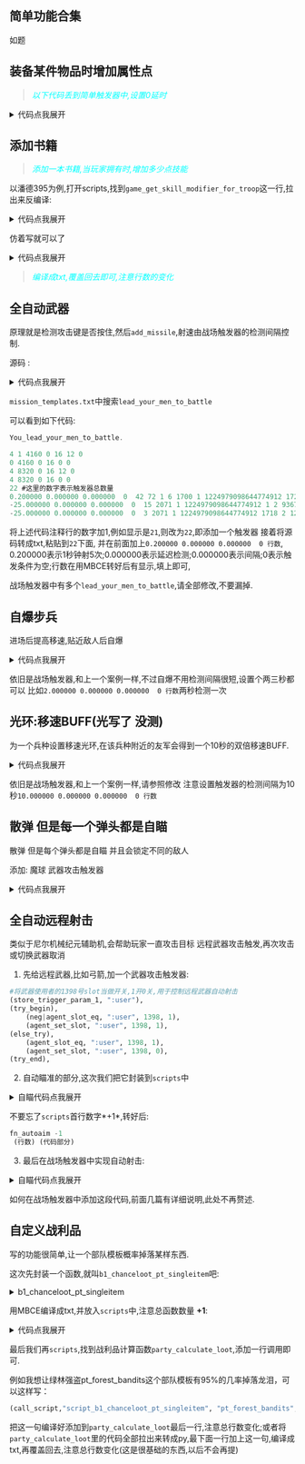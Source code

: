## 简单功能合集

如题

## 装备某件物品时增加属性点

><i style="color:aqua;">以下代码丢到简单触发器中,设置0延时</i>

<details> <summary>代码点我展开</summary>

```python
#配置部分(必填)
(assign,":max",63) #声明属性的上限
(assign,":which_arm","itm_godz_zlzt_low") #哪件装备
(assign,":which_attribute",ca_agility) #增加哪个属性 ca_agility是敏捷
(assign,":buff",70) #增加多少点
(assign,":which_slot_to_show_equipped", 2024),#用trp的2024号slot表示是否装备该物品 1是 0否
(assign,":which_slot_to_store_value_of_real_buff", 2025),#用trp的2025号slot存储实际获得的属性加成
#主体
(troop_get_slot, ":equipped", "trp_player", ":which_slot_to_show_equipped"), 
(try_begin),
    (neg|eq, ":equipped", 1),

    (troop_has_item_equipped, "trp_player", ":which_arm"),
    (troop_set_slot, "trp_player", ":which_slot_to_show_equipped", 1),

    (store_attribute_level, ":agility_cur", "trp_player", ":which_attribute"),
    (store_add,":agility_after", ":agility_cur", ":buff"),

    (assign,":real_buff",":buff")
    (try_begin),
        (ge, ":agility_after", ":max"),
        (store_sub,":real_buff", ":max", ":agility_cur"),
    (else_try),
        (store_sub,":real_buff", ":agility_after", ":agility_cur"),
    (try_end),

    (troop_set_slot, "trp_player", ":which_slot_to_store_value_of_real_buff", ":real_buff"),
    (troop_raise_attribute, "trp_player", ":which_attribute", ":real_buff"),
(else_try),
    (eq, ":equipped", 1),
    (neg|troop_has_item_equipped, "trp_player", ":which_arm"),
    (troop_set_slot, "trp_player", ":which_slot_to_show_equipped", 0),

    (troop_get_slot, ":get_real_buff", "trp_player", ":which_slot_to_store_value_of_real_buff"),

    (store_attribute_level, ":agility_now", "trp_player", ":which_attribute"),
    (store_sub,":get_real_buff", 0, ":get_real_buff"),

    (troop_raise_attribute, "trp_player", ":which_attribute", ":get_real_buff"),
    
(try_end),
```

</details>

## 添加书籍

><i style="color:aqua;">添加一本书籍,当玩家拥有时,增加多少点技能</i>

以潘德395为例,打开scripts,找到`game_get_skill_modifier_for_troop`这一行,拉出来反编译:

<details> <summary>代码点我展开</summary>

```python
(store_script_param, ":var_0", 1),
(store_script_param, ":var_1", 2),
(assign, ":var_2", 0),
(try_begin),
    (eq, ":var_1", 11),
    (call_script, "script_get_troop_item_amount", ":var_0", "itm_book_wound_treatment_reference"),
    (gt, reg0, 0),
    (val_add, ":var_2", 1),
(else_try),
    (eq, ":var_1", 17),
    (call_script, "script_get_troop_item_amount", ":var_0", "itm_book_training_reference"),
    (gt, reg0, 0),
    (val_add, ":var_2", 2),
(else_try),
    (eq, ":var_1", 10),
    (call_script, "script_get_troop_item_amount", ":var_0", "itm_book_surgery_reference"),
    (gt, reg0, 0),
    (val_add, ":var_2", 1),
(try_end),
(set_trigger_result, ":var_2"),
```

</details>

仿着写就可以了

<details> <summary>代码点我展开</summary>

```python
(store_script_param, ":var_0", 1),
(store_script_param, ":var_1", 2),
(assign, ":var_2", 0),
(try_begin),
    (eq, ":var_1", 11),
    (call_script, "script_get_troop_item_amount", ":var_0", "itm_book_wound_treatment_reference"),
    (gt, reg0, 0),
    (val_add, ":var_2", 1),
(else_try),
    (eq, ":var_1", 17),
    (call_script, "script_get_troop_item_amount", ":var_0", "itm_book_training_reference"),
    (gt, reg0, 0),
    (val_add, ":var_2", 2),
(else_try),
    (eq, ":var_1", 10),
    (call_script, "script_get_troop_item_amount", ":var_0", "itm_book_surgery_reference"),
    (gt, reg0, 0),
    (val_add, ":var_2", 1),
#-------------------------仿写部分
(else_try),
    (eq, ":var_1", 17), #这里17是教练技能的ID,自行尝试其他技能

    (call_script, "script_get_troop_item_amount", ":var_0", "itm_book_id"), //填物品ID
    (gt, reg0, 0),
    #如果你的MOD没有封装get_troop_item_amount这个函数,请自行判断玩家背包是否有一个及以上该物品

    (val_add, ":var_2", 5), #具体提升多少点,这里5点教练
#--------------------------
(try_end),
(set_trigger_result, ":var_2"),
```

</details>

><i style="color:aqua;">编译成txt,覆盖回去即可,注意行数的变化</i>

## 全自动武器

原理就是检测攻击键是否按住,然后```add_missile```,射速由战场触发器的检测间隔控制.

源码 :

<details> <summary>代码点我展开</summary>

```python
    (game_key_is_down,gk_attack),
    (get_player_agent_no,":player"),
    (agent_get_wielded_item,":weapon_cur",":player",0),

    #(this_or_next|eq,":weapon_cur","itm_bow"), #设置需要连射的武器id
    #(this_or_next|eq,":weapon_cur","itm_pistol"), #设置需要连射的武器id
    #...
    (eq,":weapon_cur","itm_hunting_bow"), #设置需要连射的武器id

    (agent_get_ammo,":ammo",":player", 1),
    (gt,":ammo",0),

    (assign,":missile_id",0),
    (try_for_range, ":item_carry", 0, 4),
      (agent_get_item_slot, ":slot_item", ":player", ":item_carry"),
      (neq,":slot_item",-1)
      (item_get_type, ":slot_item_type", ":slot_item"),
      (item_get_type, ":weapon_cur_type", ":weapon_cur"),
      (try_begin),
        (eq,":weapon_cur_type",itp_type_bow),
        (eq, ":slot_item_type", itp_type_arrows), 
        (assign,":missile_id",":slot_item"),
      (else_try),
        (eq,":weapon_cur_type",itp_type_crossbow),
        (eq, ":slot_item_type", itp_type_bolts),
        (assign,":missile_id",":slot_item"),
      (else_try),
        (eq,":weapon_cur_type",itp_type_pistol),
        (eq, ":slot_item_type", itp_type_bullets),
        (assign,":missile_id",":slot_item"),
        #若是手枪或火枪 可以在此处添加烟雾和枪声
      (else_try),
        (eq,":weapon_cur_type",itp_type_musket),
        (eq, ":slot_item_type", itp_type_bullets),
        (assign,":missile_id",":slot_item"),
        #若是手枪或火枪 可以在此处添加烟雾和枪声
      (try_end),
    (try_end),

    (val_sub,":ammo",1),
    (agent_set_ammo,":player",":missile_id",":ammo"),

    (agent_get_horse, ":horse", ":player"),
    (agent_get_look_position, pos3, ":player"),
    (agent_get_position, pos4, ":player"),
    (position_copy_rotation, pos4, pos3),
    (try_begin),
        (eq, ":horse", -1),
        (position_move_z, pos4, 170),
    (else_try),
        (position_move_z, pos4, 270),
    (try_end),
    (set_fixed_point_multiplier, 100),
    (store_random_in_range, ":var_3", -35, 100),
    (position_rotate_x_floating, pos4, 9000),
    (position_rotate_y_floating, pos4, ":var_3"),
    (position_rotate_x_floating, pos4, -9000),
    (store_random_in_range, ":var_4", -35, 100),
    (position_rotate_x_floating, pos4, ":var_4"),

    (add_missile, ":player", 4, 13500, ":weapon_cur", 0, ":missile_id", 0),
```

</details>

```mission_templates.txt```中搜索```lead_your_men_to_battle```

可以看到如下代码:

```go
You_lead_your_men_to_battle. 

4 1 4160 0 16 12 0  
0 4160 0 16 0 0  
4 8320 0 16 12 0  
4 8320 0 16 0 0  
22 #这里的数字表示触发器总数量
0.200000 0.000000 0.000000  0  42 72 1 6 1700 1 1224979098644774912 1726 3 1224979098644774913 1224979098644774912 0 31 2 1224979098644774913 288230376151712292 1727 3 1224979098644774914 1224979098644774912 1 32 2 1224979098644774914 0 2133 2 1224979098644774915 0 6 3 1224979098644774916 0 4 1804 3 1224979098644774917 1224979098644774912 1224979098644774916 2147483679 2 1224979098644774917 -1 1570 2 1224979098644774918 1224979098644774917 1570 2 1224979098644774919 1224979098644774913 4 0 31 2 1224979098644774919 8 31 2 1224979098644774918 5 2133 2 1224979098644774915 1224979098644774917 5 0 31 2 1224979098644774919 9 31 2 1224979098644774918 6 2133 2 1224979098644774915 1224979098644774917 3 0 3 0 2106 2 1224979098644774914 1 1776 3 1224979098644774912 1224979098644774915 1224979098644774914 1714 2 1224979098644774920 1224979098644774912 1709 2 3 1224979098644774912 1710 2 4 1224979098644774912 718 2 4 3 4 0 31 2 1224979098644774920 -1 722 2 4 170 5 0 722 2 4 270 3 0 2124 1 100 2136 3 1224979098644774921 -35 100 738 2 4 9000 739 2 4 1224979098644774921 738 2 4 -9000 2136 3 1224979098644774922 -35 100 738 2 4 1224979098644774922 1829 7 1224979098644774912 4 13500 1224979098644774913 0 1224979098644774915 0 
-25.000000 0.000000 0.000000  0  15 2071 1 1224979098644774912 1 2 936748722493063549 1224979098644774912 2133 2 1224979098644774913 5000 1718 2 1224979098644774914 1224979098644774912 2171 2 1224979098644774915 1224979098644774914 2107 2 1224979098644774915 35 2105 2 1224979098644774913 1224979098644774915 2136 3 1224979098644774916 0 3000 2105 2 1224979098644774913 1224979098644774916 1716 2 1224979098644774917 1224979098644774912 1671 2 1224979098644774918 1224979098644774917 2121 3 1224979098644774919 1224979098644774918 70 2107 2 1224979098644774919 30 2105 2 1224979098644774913 1224979098644774919 505 3 1224979098644774912 16 1224979098644774913 
-25.000000 0.000000 0.000000  0  3 2071 1 1224979098644774912 1718 2 1224979098644774913 1224979098644774912 1 4 936748722493063580 1729382256910270468 1224979098644774912 1224979098644774913 

```

将上述代码注释行的数字加1,例如显示是```21```,则改为```22```,即添加一个触发器
接着将源码转成txt,粘贴到```22```下面,
并在前面加上```0.200000 0.000000 0.000000  0 行数```,
0.200000表示1秒钟射5次;0.000000表示延迟检测;0.000000表示间隔;0表示触发条件为空;行数在用MBCE转好后有显示,填上即可,

战场触发器中有多个```lead_your_men_to_battle```,请全部修改,不要漏掉.

## 自爆步兵

进场后提高移速,贴近敌人后自爆

<details> <summary>代码点我展开</summary>

```python
(assign,":blow_dmg",1000), #设置自爆伤害
(assign,":blow_trpid","trp_rhodok_blow"), #设置自爆兵种ID

(assign, ":distance_closest", 1000),
(try_for_agents, ":blow_agent"),
    (agent_is_alive, ":blow_agent"),
    (agent_is_human, ":blow_agent"),
    (agent_get_troop_id, ":tar_troop", ":blow_agent"),
    (eq, ":tar_troop", ":blow_trpid"),
    (agent_get_team, ":blow_team", ":blow_agent"), 
    (agent_get_position,pos2,":blow_agent"),
    (agent_set_speed_modifier, ":blow_agent", 300),

    (assign, ":blowed", 0),

    (try_for_agents, ":enemies"),
        (agent_is_alive, ":enemies"),
        (agent_is_human, ":enemies"),

        (agent_get_position, pos3, ":enemies"),
        (agent_get_team, ":enemies_team", ":enemies"),
        (teams_are_enemies, ":blow_team", ":enemies_team"),

        (get_distance_between_positions, ":distance_abs", pos2, pos3),
        (lt, ":distance_abs", ":distance_closest"),
        (agent_deliver_damage_to_agent, ":blow_agent", ":enemies", ":blow_dmg"),
        (assign, ":blowed", 1),
    (try_end),

    (eq, ":blowed", 1)
    (agent_play_sound, ":blow_agent", "snd_pistol_shot"),
    (particle_system_burst,"psys_pistol_smoke",pos2,55),
    (agent_deliver_damage_to_agent, ":blow_agent", ":blow_agent", 1000),
(try_end),
```

</details>

依旧是战场触发器,和上一个案例一样,不过自爆不用检测间隔很短,设置个两三秒都可以
比如```2.000000 0.000000 0.000000  0 行数```两秒检测一次

## 光环:移速BUFF(光写了 没测)

为一个兵种设置移速光环,在该兵种附近的友军会得到一个10秒的双倍移速BUFF.


<details> <summary>代码点我展开</summary>

```python
(assign,":aura_troop_id","trp_rhodok_blow"), #设置光环士兵ID

(assign, ":distance_closest", 3000),
(try_for_agents, ":need_speed_agent"),
    (agent_is_alive, ":need_speed_agent"),
    (agent_is_human, ":need_speed_agent"),
    
    (agent_get_party_id, ":need_speed_agent_party", ":need_speed_agent"), 
    (agent_get_position,pos2,":need_speed_agent"),

    (assign,":in_range",0),
    (try_for_agents, ":ally"),
        (eq, ":in_range", 0),

        (agent_get_troop_id, ":tar_troop", ":ally"),
        (eq, ":tar_troop", ":aura_troop_id"),
        (agent_is_alive, ":ally"),
        (agent_is_human, ":ally"),

        (agent_get_position, pos3, ":ally"),
        (agent_get_party_id,":ally_party",":ally"),
        (eq, ":need_speed_agent_party", ":ally_party"),

        (get_distance_between_positions, ":distance_abs", pos2, pos3),
        (lt, ":distance_abs", ":distance_closest"),

        (assign,":in_range",1),
    (try_end),

    (try_begin),
        (eq, ":in_range",1),
        (agent_set_speed_modifier, ":need_speed_agent", 200),
    (else_try),
        (eq, ":in_range",0),
        (agent_set_speed_modifier, ":need_speed_agent", 100),
    (try_end),
(try_end),
```

</details>

依旧是战场触发器,和上一个案例一样,请参照修改
注意设置触发器的检测间隔为10秒```10.000000 0.000000 0.000000  0 行数```

## 散弹 但是每一个弹头都是自瞄

散弹 但是每个弹头都是自瞄 并且会锁定不同的敌人

添加: 魔球 武器攻击触发器

<details> <summary>代码点我展开</summary>

```python
(assign,":bullets_num",30), #分裂数量 设置太多可能会卡
(assign,":max_range",10000), #自瞄响应的最大射程 单位 米
#-------------------------
(assign,":agent_slot_begin",1400), #起始槽位 不和其他slot起冲突时请勿修改
#-------------------------

(val_mul,":max_range",100),
(store_add,":agent_slot_end",":agent_slot_begin",":bullets_num"), 

(store_trigger_param_1, ":user"),
(set_fixed_point_multiplier, 10000),
(agent_get_ammo, reg0, ":user", 1),
(agent_get_slot, ":var_1", ":user", 176),
(neg|eq, ":var_1", reg0),
(agent_set_slot, ":user", 176, reg0),
(2076, 42, ":user", 9, 1),
(agent_get_team, ":user_team", ":user"),

#
(try_for_range,":times",0,":bullets_num"),
    (try_begin),
        (assign, ":max_range_calc", ":max_range"), 
        (try_for_agents, ":enemies"),
            (assign,":break_1",0),
            (try_for_range,":slot_no",":agent_slot_begin",":agent_slot_end"),
                (agent_get_slot,":enemies_id", ":user", ":slot_no"),
                (eq, ":enemies_id", ":enemies"),
                (assign,":break_1",1),
            (try_end),

            (eq, ":break_1", 0),

            (agent_is_alive, ":enemies"),
            (agent_is_human, ":enemies"),
            (agent_get_team, ":enemy_team", ":enemies"),
            (teams_are_enemies, ":user_team", ":enemy_team"),
            (2076, 0, ":enemies", 9, 1),
            (position_has_line_of_sight_to_position, pos42, pos0),
            (get_distance_between_positions, ":distance_abs", pos0, pos42),

            (lt, ":distance_abs", ":max_range_calc"),
            (assign, ":max_range_calc", ":distance_abs"),
            
            (store_add,":cur_slot",":agent_slot_begin",":times"),
            (agent_set_slot, ":user", ":cur_slot", ":enemies"),
        (try_end),
    (try_end),
(try_end),
#
(try_begin),
    (agent_slot_eq,":user", ":agent_slot_begin", -1),
    (assign, ":tar_enemy", 1),
    (agent_get_look_position, pos0, ":user"),
    (position_copy_rotation, pos42, pos0),
(try_end),
#
(try_for_range,":slot_no",":agent_slot_begin",":agent_slot_end"),
    (agent_get_slot,":enemies_id", ":user", ":slot_no"),
    (neq, ":enemies_id", -1),
    (neq, ":enemies_id", 0),
    (assign,":tar_enemy",":enemies_id"),
    (2076, 0, ":enemies_id", 9, 1),

    (try_begin),
        (agent_slot_eq, ":user", 171, 0),
        (agent_get_troop_id, ":var_8", ":user"),
        (agent_get_horse, ":var_9", ":user"),
        (agent_get_wielded_item, ":var_10", ":user"),
        (assign, ":var_11", 10000),
        (assign, ":var_12", 10),
        (2702, ":var_13", ":var_10"),
        (val_add, ":var_13", 4),
        (assign, ":var_14", 4),
        (try_for_range, ":var_15", 0, ":var_14"),
            (troop_get_inventory_slot, ":var_16", ":var_8", ":var_15"),
            (eq, ":var_16", ":var_10"),
            (try_begin),
                (troop_get_inventory_slot_modifier, ":var_17", ":var_8", ":var_15"),
                (eq, ":var_17", 17),
                (val_add, ":var_13", 4),
            (else_try),
                (troop_get_inventory_slot_modifier, ":var_17", ":var_8", ":var_15"),
                (eq, ":var_17", 19),
                (val_add, ":var_13", 2),
            (else_try),
                (troop_get_inventory_slot_modifier, ":var_17", ":var_8", ":var_15"),
                (eq, ":var_17", 18),
                (val_add, ":var_13", 1),
            (else_try),
                (troop_get_inventory_slot_modifier, ":var_17", ":var_8", ":var_15"),
                (eq, ":var_17", 32),
                (val_add, ":var_13", 1),
            (else_try),
                (troop_get_inventory_slot_modifier, ":var_17", ":var_8", ":var_15"),
                (eq, ":var_17", 33),
                (val_add, ":var_13", 1),
            (else_try),
                (troop_get_inventory_slot_modifier, ":var_17", ":var_8", ":var_15"),
                (eq, ":var_17", 35),
                (val_add, ":var_13", 1),
            (else_try),
                (troop_get_inventory_slot_modifier, ":var_17", ":var_8", ":var_15"),
                (eq, ":var_17", 36),
                (val_add, ":var_13", 2),
            (try_end),
            (assign, ":var_14", 0),
        (try_end),
        (val_min, ":var_12", ":var_13"),
        (try_begin),
            (eq, ":var_12", 1),
            (assign, ":var_11", 10580),
        (else_try),
            (eq, ":var_12", 2),
            (assign, ":var_11", 11137),
        (else_try),
            (eq, ":var_12", 3),
            (assign, ":var_11", 11663),
        (else_try),
            (eq, ":var_12", 4),
            (assign, ":var_11", 12166),
        (else_try),
            (eq, ":var_12", 5),
            (assign, ":var_11", 12649),
        (else_try),
            (eq, ":var_12", 6),
            (assign, ":var_11", 13115),
        (else_try),
            (eq, ":var_12", 7),
            (assign, ":var_11", 13567),
        (else_try),
            (eq, ":var_12", 8),
            (assign, ":var_11", 13997),
        (else_try),
            (eq, ":var_12", 9),
            (assign, ":var_11", 14425),
        (else_try),
            (eq, ":var_12", 10),
            (assign, ":var_11", 14834),
        (else_try),
            (eq, ":var_12", 11),
            (assign, ":var_11", 15237),
        (else_try),
            (eq, ":var_12", 12),
            (assign, ":var_11", 15613),
        (else_try),
            (eq, ":var_12", 13),
            (assign, ":var_11", 15992),
        (else_try),
            (eq, ":var_12", 14),
            (assign, ":var_11", 16364),
        (else_try),
            (eq, ":var_12", 15),
            (assign, ":var_11", 16730),
        (try_end),
        (2709, ":var_18", ":var_10"),
        (convert_to_fixed_point, ":var_18"),
        (val_mul, ":var_18", 120),
        (val_div, ":var_18", 100),
        (val_mul, ":var_18", ":var_11"),
        (convert_from_fixed_point, ":var_18"),
        (agent_set_slot, ":user", 175, ":var_18"),
        (try_for_range_backwards, ":var_19", 0, 4),
            (agent_get_item_slot, ":var_20", ":user", ":var_19"),
            (gt, ":var_20", 1),
            (item_get_type, ":var_21", ":var_20"),
            (try_begin),
                (eq, ":var_21", 9),
                (eq, ":var_20", ":var_10"),
                (troop_get_inventory_slot_modifier, ":var_22", ":var_8", ":var_19"),
                (agent_set_slot, ":user", 172, ":var_22"),
                (agent_set_slot, ":user", 174, ":var_10"),
            (else_try),
                (eq, ":var_21", 8),
                (eq, ":var_20", ":var_10"),
                (troop_get_inventory_slot_modifier, ":var_22", ":var_8", ":var_19"),
                (agent_set_slot, ":user", 172, ":var_22"),
                (agent_set_slot, ":user", 174, ":var_10"),
            (else_try),
                (eq, ":var_21", 16),
                (eq, ":var_20", ":var_10"),
                (troop_get_inventory_slot_modifier, ":var_22", ":var_8", ":var_19"),
                (agent_set_slot, ":user", 172, ":var_22"),
                (agent_set_slot, ":user", 174, ":var_10"),
            (else_try),
                (eq, ":var_21", 6),
                (assign, ":var_23", ":var_20"),
                (troop_get_inventory_slot_modifier, ":var_24", ":var_8", ":var_19"),
                (agent_set_slot, ":user", 171, ":var_24"),
                (agent_set_slot, ":user", 173, ":var_23"),
            (else_try),
                (eq, ":var_21", 5),
                (assign, ":var_23", ":var_20"),
                (troop_get_inventory_slot_modifier, ":var_24", ":var_8", ":var_19"),
                (agent_set_slot, ":user", 171, ":var_24"),
                (agent_set_slot, ":user", 173, ":var_23"),
            (else_try),
                (eq, ":var_21", 18),
                (assign, ":var_23", ":var_20"),
                (troop_get_inventory_slot_modifier, ":var_24", ":var_8", ":var_19"),
                (agent_set_slot, ":user", 171, ":var_24"),
                (agent_set_slot, ":user", 173, ":var_23"),
            (try_end),
        (try_end),
    (try_end),
    (agent_get_slot, ":var_18", ":user", 175),
    (assign, ":var_25", 10000),
    (try_begin),
        (gt, ":var_9", 1),
        (assign, ":var_26", 10),
        (try_begin),
            (eq, ":var_26", 0),
            (assign, ":var_25", 8938),
        (else_try),
            (eq, ":var_26", 1),
            (assign, ":var_25", 9040),
        (else_try),
            (eq, ":var_26", 2),
            (assign, ":var_25", 9147),
        (else_try),
            (eq, ":var_26", 3),
            (assign, ":var_25", 9253),
        (else_try),
            (eq, ":var_26", 4),
            (assign, ":var_25", 9356),
        (else_try),
            (eq, ":var_26", 5),
            (assign, ":var_25", 9455),
        (else_try),
            (eq, ":var_26", 6),
            (assign, ":var_25", 9555),
        (else_try),
            (eq, ":var_26", 7),
            (assign, ":var_25", 9654),
        (else_try),
            (eq, ":var_26", 8),
            (assign, ":var_25", 9751),
        (else_try),
            (eq, ":var_26", 9),
            (assign, ":var_25", 9850),
        (else_try),
            (eq, ":var_26", 10),
            (assign, ":var_25", 9945),
        (try_end),
    (try_end),
    (val_mul, ":var_18", ":var_25"),
    (convert_from_fixed_point, ":var_18"),
    (try_begin),
        (gt, ":tar_enemy", 1),
        (agent_get_speed, pos0, ":tar_enemy"),
        (position_get_x, ":var_27", pos0),
        (position_get_y, ":var_28", pos0),
        (store_mul, ":var_1", ":var_27", ":var_27"),
        (convert_from_fixed_point, ":var_1"),
        (store_mul, ":var_29", ":var_28", ":var_28"),
        (convert_from_fixed_point, ":var_29"),
        (val_add, ":var_29", ":var_1"),
        (try_begin),
            (eq, ":var_27", 0),
            (assign, ":var_30", 0),
        (else_try),
            (assign, ":var_30", ":var_28"),
            (convert_to_fixed_point, ":var_30"),
            (val_div, ":var_30", ":var_27"),
            (store_atan, ":var_30", ":var_30"),
            (try_begin),
                (neg|ge, ":var_28", 0),
                (val_add, ":var_30", 1800000),
            (try_end),
            (val_sub, ":var_30", 900000),
        (try_end),
        (try_begin),
            (gt, ":var_29", 90000),
            (2076, 43, ":tar_enemy", 8, 1),
        (else_try),
            (2076, 43, ":tar_enemy", 9, 1),
        (try_end),
        (init_position, pos0),
        (position_copy_rotation, pos42, pos0),
        (position_copy_rotation, pos43, pos0),
        (position_move_z, pos43, 14, 1),
        (position_move_z, pos42, 14, 1),
        (try_begin),
            (gt, ":var_29", 0),
            (copy_position, pos41, pos43),
            (position_get_x, ":var_31", pos41),
            (position_get_y, ":var_32", pos41),
            (position_get_z, ":var_33", pos41),
            (position_get_x, ":var_34", pos42),
            (position_get_y, ":var_35", pos42),
            (position_get_z, ":var_36", pos42),
            (store_sub, ":var_37", ":var_33", ":var_36"),
            (store_sub, ":var_38", ":var_31", ":var_34"),
            (store_sub, ":var_39", ":var_32", ":var_35"),
            (store_mul, ":var_40", ":var_38", ":var_38"),
            (store_mul, ":var_41", ":var_39", ":var_39"),
            (store_add, ":var_42", ":var_40", ":var_41"),
            (store_mul, ":var_43", ":var_18", ":var_18"),
            (assign, ":var_44", 10),
            (convert_to_fixed_point, ":var_44"),
            (store_div, ":var_45", ":var_43", ":var_44"),
            (store_mul, ":var_46", ":var_45", ":var_45"),
            (store_mul, ":var_47", ":var_45", ":var_37"),
            (val_mul, ":var_47", 2),
            (store_sub, ":var_48", ":var_46", ":var_42"),
            (val_sub, ":var_48", ":var_47"),
            (try_begin),
                (gt, ":var_48", 0),
                (assign, ":var_1", 1),
                (convert_to_fixed_point, ":var_1"),
                (set_fixed_point_multiplier, 1),
                (store_sqrt, ":var_49", ":var_48"),
                (store_sub, ":var_50", ":var_45", ":var_49"),
                (val_sub, ":var_50", ":var_37"),
                (val_div, ":var_50", 100),
                (position_move_z, pos41, ":var_50", 1),
                (position_move_z, pos41, 4, 0),
                (set_fixed_point_multiplier, ":var_1"),
            (try_end),
            (copy_position, pos0, pos41),
            (position_get_z, ":var_1", pos42),
            (position_set_z, pos0, ":var_1"),
            (get_distance_between_positions, ":distance_abs", pos0, pos42),
            (position_transform_position_to_local, pos0, pos42, pos41),
            (position_get_z, ":var_37", pos0),
            (try_begin),
                (neg|ge, ":var_37", 0),
                (val_mul, ":var_37", 1),
            (try_end),
            (val_mul, ":var_37", 100),
            (val_div, ":var_37", ":distance_abs"),
            (store_atan, ":var_1", ":var_37"),
            (store_cos, ":var_1", ":var_1"),
            (store_mul, ":var_51", ":var_18", ":var_1"),
            (convert_from_fixed_point, ":var_51"),
            (copy_position, pos41, pos43),
            (position_transform_position_to_local, pos0, pos41, pos42),
            (position_get_x, ":var_38", pos0),
            (position_get_y, ":var_39", pos0),
            (try_begin),
                (eq, ":var_38", 0),
                (try_begin),
                    (eq, ":var_39", 0),
                    (assign, ":var_1", 0),
                (else_try),
                    (gt, ":var_39", 0),
                    (assign, ":var_1", 900000),
                (else_try),
                    (assign, ":var_1", 2700000),
                (try_end),
            (else_try),
                (convert_to_fixed_point, ":var_39"),
                (val_div, ":var_39", ":var_38"),
                (store_atan, ":var_1", ":var_39"),
                (try_begin),
                    (neg|ge, ":var_38", 0),
                    (val_add, ":var_1", 1800000),
                (try_end),
            (try_end),
            (val_add, ":var_1", 900000),
            (734, 41, ":var_1"),
            (store_mul, ":var_1", ":var_51", ":var_51"),
            (store_div, ":var_52", ":var_1", ":var_29"),
            (store_sub, ":var_53", ":var_52", 10000),
            (assign, ":var_54", ":distance_abs"),
            (convert_to_fixed_point, ":var_54"),
            (assign, ":var_1", ":var_54"),
            (convert_to_fixed_point, ":var_1"),
            (store_div, ":var_55", ":var_1", ":var_53"),
            (agent_get_position, pos2, ":tar_enemy"),
            (init_position, pos0),
            (position_copy_origin, pos2, pos41),
            (position_transform_position_to_local, pos2, pos41, pos2),
            (position_get_rotation_around_z, ":var_56", pos2),
            (convert_to_fixed_point, ":var_56"),
            (val_add, ":var_56", 900000),
            (val_add, ":var_56", ":var_30"),
            (try_begin),
                (store_cos, ":var_1", ":var_56"),
                (eq, ":var_1", 0),
                (assign, ":var_38", 0),
                (assign, ":var_39", 10000),
                (store_sqrt, ":var_1", ":var_52"),
                (val_add, ":var_39", ":var_1"),
                (try_begin),
                    (gt, ":var_56", 1800000),
                    (val_mul, ":var_39", 1),
                (try_end),
                (val_mul, ":var_39", ":var_55"),
                (convert_from_fixed_point, ":var_39"),
            (else_try),
                (store_tan, ":var_57", ":var_56"),
                (try_begin),
                    (neg|ge, ":var_57", 0),
                    (val_mul, ":var_57", 1),
                (try_end),
                (store_mul, ":var_58", ":var_57", ":var_57"),
                (convert_from_fixed_point, ":var_58"),
                (val_add, ":var_58", 10000),
                (assign, ":var_1", ":var_57"),
                (convert_to_fixed_point, ":var_1"),
                (store_div, ":var_59", ":var_1", ":var_58"),
                (val_mul, ":var_59", ":var_55"),
                (convert_from_fixed_point, ":var_59"),
                (assign, ":var_1", ":var_54"),
                (convert_to_fixed_point, ":var_1"),
                (store_div, ":var_60", ":var_1", ":var_58"),
                (store_mul, ":var_38", ":var_59", ":var_59"),
                (convert_from_fixed_point, ":var_38"),
                (store_mul, ":var_1", ":var_60", ":var_55"),
                (convert_from_fixed_point, ":var_1"),
                (val_add, ":var_38", ":var_1"),
                (store_sqrt, ":var_38", ":var_38"),
                (val_add, ":var_38", ":var_59"),
                (try_begin),
                    (gt, ":var_56", 900000),
                    (neg|ge, ":var_56", 2700000),
                    (val_mul, ":var_38", 1),
                (try_end),
                (store_mul, ":var_39", ":var_38", ":var_57"),
                (try_begin),
                    (neg|ge, ":var_28", 0),
                    (val_mul, ":var_39", 1),
                (try_end),
                (convert_from_fixed_point, ":var_39"),
            (try_end),
            (val_div, ":var_38", 100),
            (val_div, ":var_39", 100),
            (init_position, pos0),
            (position_set_x, pos0, ":var_38"),
            (position_set_y, pos0, ":var_39"),
            (position_transform_position_to_parent, pos41, pos41, pos0),
        (try_end),
        (try_begin),
            (neg|gt, ":var_29", 0),
            (copy_position, pos41, pos43),
        (try_end),
        (position_get_x, ":var_31", pos41),
        (position_get_y, ":var_32", pos41),
        (position_get_z, ":var_33", pos41),
        (position_get_x, ":var_34", pos42),
        (position_get_y, ":var_35", pos42),
        (position_get_z, ":var_36", pos42),
        (store_sub, ":var_37", ":var_33", ":var_36"),
        (store_sub, ":var_38", ":var_31", ":var_34"),
        (store_sub, ":var_39", ":var_32", ":var_35"),
        (store_mul, ":var_40", ":var_38", ":var_38"),
        (store_mul, ":var_41", ":var_39", ":var_39"),
        (store_add, ":var_42", ":var_40", ":var_41"),
        (store_mul, ":var_43", ":var_18", ":var_18"),
        (assign, ":var_44", 10),
        (convert_to_fixed_point, ":var_44"),
        (store_div, ":var_45", ":var_43", ":var_44"),
        (store_mul, ":var_46", ":var_45", ":var_45"),
        (store_mul, ":var_47", ":var_45", ":var_37"),
        (val_mul, ":var_47", 2),
        (store_sub, ":var_48", ":var_46", ":var_42"),
        (val_sub, ":var_48", ":var_47"),
        (try_begin),
            (gt, ":var_48", 0),
            (assign, ":var_1", 1),
            (convert_to_fixed_point, ":var_1"),
            (set_fixed_point_multiplier, 1),
            (store_sqrt, ":var_49", ":var_48"),
            (store_sub, ":var_50", ":var_45", ":var_49"),
            (val_sub, ":var_50", ":var_37"),
            (val_div, ":var_50", 100),
            (position_move_z, pos41, ":var_50", 1),
            (position_move_z, pos41, 4, 0),
            (set_fixed_point_multiplier, ":var_1"),
        (try_end),
        (position_transform_position_to_local, pos48, pos42, pos41),
        (position_get_y, ":var_39", pos48),
        (position_get_z, ":var_37", pos48),
        (try_begin),
            (eq, ":var_39", 0),
            (try_begin),
                (eq, ":var_37", 0),
                (assign, ":var_1", 0),
            (else_try),
                (ge, ":var_37", 0),
                (assign, ":var_1", 900000),
            (else_try),
                (assign, ":var_1", 2700000),
            (try_end),
        (else_try),
            (convert_to_fixed_point, ":var_37"),
            (val_div, ":var_37", ":var_39"),
            (store_atan, ":var_1", ":var_37"),
            (try_begin),
                (neg|ge, ":var_39", 0),
                (val_add, ":var_1", 1800000),
            (try_end),
        (try_end),
        (position_rotate_x_floating, pos42, ":var_1"),
        (position_transform_position_to_local, pos48, pos42, pos41),
        (position_get_y, ":var_39", pos48),
        (position_get_x, ":var_38", pos48),
        (try_begin),
            (eq, ":var_38", 0),
            (try_begin),
                (eq, ":var_39", 0),
                (assign, ":var_1", 0),
            (else_try),
                (ge, ":var_39", 0),
                (assign, ":var_1", 900000),
            (else_try),
                (assign, ":var_1", 2700000),
            (try_end),
        (else_try),
            (convert_to_fixed_point, ":var_39"),
            (val_div, ":var_39", ":var_38"),
            (store_atan, ":var_1", ":var_39"),
            (try_begin),
                (neg|ge, ":var_38", 0),
                (val_add, ":var_1", 1800000),
            (try_end),
        (try_end),
        (val_sub, ":var_1", 900000),
        (734, 42, ":var_1"),
    (try_end),
    (agent_get_slot, ":var_22", ":user", 172),
    (agent_get_slot, ":var_10", ":user", 174),
    (agent_get_slot, ":var_24", ":user", 171),
    (agent_get_slot, ":var_23", ":user", 173),
    (add_missile, ":user", 42, ":var_18", ":var_10", ":var_22", ":var_23", ":var_24"),

(try_end),

(try_for_range,":slot_no",":agent_slot_begin",":agent_slot_end"),
    (agent_set_slot,":user", ":slot_no", -1),
(try_end),
```

</details>

## 全自动远程射击

类似于尼尔机械纪元辅助机,会帮助玩家一直攻击目标
远程武器攻击触发,再次攻击或切换武器取消

1. 先给远程武器,比如弓箭,加一个武器攻击触发器:

```python
#将武器使用者的1398号slot当做开关,1开0关,用于控制远程武器自动射击
(store_trigger_param_1, ":user"),
(try_begin), 
    (neg|agent_slot_eq, ":user", 1398, 1),
    (agent_set_slot, ":user", 1398, 1),
(else_try),
    (agent_slot_eq, ":user", 1398, 1),
    (agent_set_slot, ":user", 1398, 0),
(try_end),
```

2. 自动瞄准的部分,这次我们把它封装到```scripts```中

<details> <summary>自瞄代码点我展开</summary>

```python
    #第一个参数是攻击方agent,第二个参数是目标敌人
    (store_script_param, ":user", 1),
    (store_script_param, ":enemyinslot", 2),
    #-----------
    (set_fixed_point_multiplier, 10000),

    (2076, 42, ":user", 9, 1),
    
    (assign,":tar_enemy",":enemyinslot"),
    (2076, 0, ":enemyinslot", 9, 1),

    (try_begin),
        (agent_slot_eq, ":user", 171, 0),
        (agent_get_troop_id, ":var_8", ":user"),
        (agent_get_horse, ":var_9", ":user"),
        (agent_get_wielded_item, ":var_10", ":user"),
        (assign, ":var_11", 10000),
        (assign, ":var_12", 10),
        (2702, ":var_13", ":var_10"),
        (val_add, ":var_13", 4),
        (assign, ":var_14", 4),
        (try_for_range, ":var_15", 0, ":var_14"),
            (troop_get_inventory_slot, ":var_16", ":var_8", ":var_15"),
            (eq, ":var_16", ":var_10"),
            (try_begin),
                (troop_get_inventory_slot_modifier, ":var_17", ":var_8", ":var_15"),
                (eq, ":var_17", 17),
                (val_add, ":var_13", 4),
            (else_try),
                (troop_get_inventory_slot_modifier, ":var_17", ":var_8", ":var_15"),
                (eq, ":var_17", 19),
                (val_add, ":var_13", 2),
            (else_try),
                (troop_get_inventory_slot_modifier, ":var_17", ":var_8", ":var_15"),
                (eq, ":var_17", 18),
                (val_add, ":var_13", 1),
            (else_try),
                (troop_get_inventory_slot_modifier, ":var_17", ":var_8", ":var_15"),
                (eq, ":var_17", 32),
                (val_add, ":var_13", 1),
            (else_try),
                (troop_get_inventory_slot_modifier, ":var_17", ":var_8", ":var_15"),
                (eq, ":var_17", 33),
                (val_add, ":var_13", 1),
            (else_try),
                (troop_get_inventory_slot_modifier, ":var_17", ":var_8", ":var_15"),
                (eq, ":var_17", 35),
                (val_add, ":var_13", 1),
            (else_try),
                (troop_get_inventory_slot_modifier, ":var_17", ":var_8", ":var_15"),
                (eq, ":var_17", 36),
                (val_add, ":var_13", 2),
            (try_end),
            (assign, ":var_14", 0),
        (try_end),
        (val_min, ":var_12", ":var_13"),
        (try_begin),
            (eq, ":var_12", 1),
            (assign, ":var_11", 10580),
        (else_try),
            (eq, ":var_12", 2),
            (assign, ":var_11", 11137),
        (else_try),
            (eq, ":var_12", 3),
            (assign, ":var_11", 11663),
        (else_try),
            (eq, ":var_12", 4),
            (assign, ":var_11", 12166),
        (else_try),
            (eq, ":var_12", 5),
            (assign, ":var_11", 12649),
        (else_try),
            (eq, ":var_12", 6),
            (assign, ":var_11", 13115),
        (else_try),
            (eq, ":var_12", 7),
            (assign, ":var_11", 13567),
        (else_try),
            (eq, ":var_12", 8),
            (assign, ":var_11", 13997),
        (else_try),
            (eq, ":var_12", 9),
            (assign, ":var_11", 14425),
        (else_try),
            (eq, ":var_12", 10),
            (assign, ":var_11", 14834),
        (else_try),
            (eq, ":var_12", 11),
            (assign, ":var_11", 15237),
        (else_try),
            (eq, ":var_12", 12),
            (assign, ":var_11", 15613),
        (else_try),
            (eq, ":var_12", 13),
            (assign, ":var_11", 15992),
        (else_try),
            (eq, ":var_12", 14),
            (assign, ":var_11", 16364),
        (else_try),
            (eq, ":var_12", 15),
            (assign, ":var_11", 16730),
        (try_end),
        (2709, ":var_18", ":var_10"),
        (convert_to_fixed_point, ":var_18"),
        (val_mul, ":var_18", 120),
        (val_div, ":var_18", 100),
        (val_mul, ":var_18", ":var_11"),
        (convert_from_fixed_point, ":var_18"),
        (agent_set_slot, ":user", 175, ":var_18"),
        (try_for_range_backwards, ":var_19", 0, 4),
            (agent_get_item_slot, ":var_20", ":user", ":var_19"),
            (gt, ":var_20", 1),
            (item_get_type, ":var_21", ":var_20"),
            (try_begin),
                (eq, ":var_21", 9),
                (eq, ":var_20", ":var_10"),
                (troop_get_inventory_slot_modifier, ":var_22", ":var_8", ":var_19"),
                (agent_set_slot, ":user", 172, ":var_22"),
                (agent_set_slot, ":user", 174, ":var_10"),
            (else_try),
                (eq, ":var_21", 8),
                (eq, ":var_20", ":var_10"),
                (troop_get_inventory_slot_modifier, ":var_22", ":var_8", ":var_19"),
                (agent_set_slot, ":user", 172, ":var_22"),
                (agent_set_slot, ":user", 174, ":var_10"),
            (else_try),
                (eq, ":var_21", 16),
                (eq, ":var_20", ":var_10"),
                (troop_get_inventory_slot_modifier, ":var_22", ":var_8", ":var_19"),
                (agent_set_slot, ":user", 172, ":var_22"),
                (agent_set_slot, ":user", 174, ":var_10"),
            (else_try),
                (eq, ":var_21", 6),
                (assign, ":var_23", ":var_20"),
                (troop_get_inventory_slot_modifier, ":var_24", ":var_8", ":var_19"),
                (agent_set_slot, ":user", 171, ":var_24"),
                (agent_set_slot, ":user", 173, ":var_23"),
            (else_try),
                (eq, ":var_21", 5),
                (assign, ":var_23", ":var_20"),
                (troop_get_inventory_slot_modifier, ":var_24", ":var_8", ":var_19"),
                (agent_set_slot, ":user", 171, ":var_24"),
                (agent_set_slot, ":user", 173, ":var_23"),
            (else_try),
                (eq, ":var_21", 18),
                (assign, ":var_23", ":var_20"),
                (troop_get_inventory_slot_modifier, ":var_24", ":var_8", ":var_19"),
                (agent_set_slot, ":user", 171, ":var_24"),
                (agent_set_slot, ":user", 173, ":var_23"),
            (try_end),
        (try_end),
    (try_end),
    (agent_get_slot, ":var_18", ":user", 175),
    (assign, ":var_25", 10000),
    (try_begin),
        (gt, ":var_9", 1),
        (assign, ":var_26", 10),
        (try_begin),
            (eq, ":var_26", 0),
            (assign, ":var_25", 8938),
        (else_try),
            (eq, ":var_26", 1),
            (assign, ":var_25", 9040),
        (else_try),
            (eq, ":var_26", 2),
            (assign, ":var_25", 9147),
        (else_try),
            (eq, ":var_26", 3),
            (assign, ":var_25", 9253),
        (else_try),
            (eq, ":var_26", 4),
            (assign, ":var_25", 9356),
        (else_try),
            (eq, ":var_26", 5),
            (assign, ":var_25", 9455),
        (else_try),
            (eq, ":var_26", 6),
            (assign, ":var_25", 9555),
        (else_try),
            (eq, ":var_26", 7),
            (assign, ":var_25", 9654),
        (else_try),
            (eq, ":var_26", 8),
            (assign, ":var_25", 9751),
        (else_try),
            (eq, ":var_26", 9),
            (assign, ":var_25", 9850),
        (else_try),
            (eq, ":var_26", 10),
            (assign, ":var_25", 9945),
        (try_end),
    (try_end),
    (val_mul, ":var_18", ":var_25"),
    (convert_from_fixed_point, ":var_18"),
    (try_begin),
        (gt, ":tar_enemy", 1),
        (agent_get_speed, pos0, ":tar_enemy"),
        (position_get_x, ":var_27", pos0),
        (position_get_y, ":var_28", pos0),
        (store_mul, ":var_1", ":var_27", ":var_27"),
        (convert_from_fixed_point, ":var_1"),
        (store_mul, ":var_29", ":var_28", ":var_28"),
        (convert_from_fixed_point, ":var_29"),
        (val_add, ":var_29", ":var_1"),
        (try_begin),
            (eq, ":var_27", 0),
            (assign, ":var_30", 0),
        (else_try),
            (assign, ":var_30", ":var_28"),
            (convert_to_fixed_point, ":var_30"),
            (val_div, ":var_30", ":var_27"),
            (store_atan, ":var_30", ":var_30"),
            (try_begin),
                (neg|ge, ":var_28", 0),
                (val_add, ":var_30", 1800000),
            (try_end),
            (val_sub, ":var_30", 900000),
        (try_end),
        (try_begin),
            (gt, ":var_29", 90000),
            (2076, 43, ":tar_enemy", 8, 1),
        (else_try),
            (2076, 43, ":tar_enemy", 9, 1),
        (try_end),
        (init_position, pos0),
        (position_copy_rotation, pos42, pos0),
        (position_copy_rotation, pos43, pos0),
        (position_move_z, pos43, 14, 1),
        (position_move_z, pos42, 14, 1),
        (try_begin),
            (gt, ":var_29", 0),
            (copy_position, pos41, pos43),
            (position_get_x, ":var_31", pos41),
            (position_get_y, ":var_32", pos41),
            (position_get_z, ":var_33", pos41),
            (position_get_x, ":var_34", pos42),
            (position_get_y, ":var_35", pos42),
            (position_get_z, ":var_36", pos42),
            (store_sub, ":var_37", ":var_33", ":var_36"),
            (store_sub, ":var_38", ":var_31", ":var_34"),
            (store_sub, ":var_39", ":var_32", ":var_35"),
            (store_mul, ":var_40", ":var_38", ":var_38"),
            (store_mul, ":var_41", ":var_39", ":var_39"),
            (store_add, ":var_42", ":var_40", ":var_41"),
            (store_mul, ":var_43", ":var_18", ":var_18"),
            (assign, ":var_44", 10),
            (convert_to_fixed_point, ":var_44"),
            (store_div, ":var_45", ":var_43", ":var_44"),
            (store_mul, ":var_46", ":var_45", ":var_45"),
            (store_mul, ":var_47", ":var_45", ":var_37"),
            (val_mul, ":var_47", 2),
            (store_sub, ":var_48", ":var_46", ":var_42"),
            (val_sub, ":var_48", ":var_47"),
            (try_begin),
                (gt, ":var_48", 0),
                (assign, ":var_1", 1),
                (convert_to_fixed_point, ":var_1"),
                (set_fixed_point_multiplier, 1),
                (store_sqrt, ":var_49", ":var_48"),
                (store_sub, ":var_50", ":var_45", ":var_49"),
                (val_sub, ":var_50", ":var_37"),
                (val_div, ":var_50", 100),
                (position_move_z, pos41, ":var_50", 1),
                (position_move_z, pos41, 4, 0),
                (set_fixed_point_multiplier, ":var_1"),
            (try_end),
            (copy_position, pos0, pos41),
            (position_get_z, ":var_1", pos42),
            (position_set_z, pos0, ":var_1"),
            (get_distance_between_positions, ":distance_abs", pos0, pos42),
            (position_transform_position_to_local, pos0, pos42, pos41),
            (position_get_z, ":var_37", pos0),
            (try_begin),
                (neg|ge, ":var_37", 0),
                (val_mul, ":var_37", 1),
            (try_end),
            (val_mul, ":var_37", 100),
            (val_div, ":var_37", ":distance_abs"),
            (store_atan, ":var_1", ":var_37"),
            (store_cos, ":var_1", ":var_1"),
            (store_mul, ":var_51", ":var_18", ":var_1"),
            (convert_from_fixed_point, ":var_51"),
            (copy_position, pos41, pos43),
            (position_transform_position_to_local, pos0, pos41, pos42),
            (position_get_x, ":var_38", pos0),
            (position_get_y, ":var_39", pos0),
            (try_begin),
                (eq, ":var_38", 0),
                (try_begin),
                    (eq, ":var_39", 0),
                    (assign, ":var_1", 0),
                (else_try),
                    (gt, ":var_39", 0),
                    (assign, ":var_1", 900000),
                (else_try),
                    (assign, ":var_1", 2700000),
                (try_end),
            (else_try),
                (convert_to_fixed_point, ":var_39"),
                (val_div, ":var_39", ":var_38"),
                (store_atan, ":var_1", ":var_39"),
                (try_begin),
                    (neg|ge, ":var_38", 0),
                    (val_add, ":var_1", 1800000),
                (try_end),
            (try_end),
            (val_add, ":var_1", 900000),
            (734, 41, ":var_1"),
            (store_mul, ":var_1", ":var_51", ":var_51"),
            (store_div, ":var_52", ":var_1", ":var_29"),
            (store_sub, ":var_53", ":var_52", 10000),
            (assign, ":var_54", ":distance_abs"),
            (convert_to_fixed_point, ":var_54"),
            (assign, ":var_1", ":var_54"),
            (convert_to_fixed_point, ":var_1"),
            (store_div, ":var_55", ":var_1", ":var_53"),
            (agent_get_position, pos2, ":tar_enemy"),
            (init_position, pos0),
            (position_copy_origin, pos2, pos41),
            (position_transform_position_to_local, pos2, pos41, pos2),
            (position_get_rotation_around_z, ":var_56", pos2),
            (convert_to_fixed_point, ":var_56"),
            (val_add, ":var_56", 900000),
            (val_add, ":var_56", ":var_30"),
            (try_begin),
                (store_cos, ":var_1", ":var_56"),
                (eq, ":var_1", 0),
                (assign, ":var_38", 0),
                (assign, ":var_39", 10000),
                (store_sqrt, ":var_1", ":var_52"),
                (val_add, ":var_39", ":var_1"),
                (try_begin),
                    (gt, ":var_56", 1800000),
                    (val_mul, ":var_39", 1),
                (try_end),
                (val_mul, ":var_39", ":var_55"),
                (convert_from_fixed_point, ":var_39"),
            (else_try),
                (store_tan, ":var_57", ":var_56"),
                (try_begin),
                    (neg|ge, ":var_57", 0),
                    (val_mul, ":var_57", 1),
                (try_end),
                (store_mul, ":var_58", ":var_57", ":var_57"),
                (convert_from_fixed_point, ":var_58"),
                (val_add, ":var_58", 10000),
                (assign, ":var_1", ":var_57"),
                (convert_to_fixed_point, ":var_1"),
                (store_div, ":var_59", ":var_1", ":var_58"),
                (val_mul, ":var_59", ":var_55"),
                (convert_from_fixed_point, ":var_59"),
                (assign, ":var_1", ":var_54"),
                (convert_to_fixed_point, ":var_1"),
                (store_div, ":var_60", ":var_1", ":var_58"),
                (store_mul, ":var_38", ":var_59", ":var_59"),
                (convert_from_fixed_point, ":var_38"),
                (store_mul, ":var_1", ":var_60", ":var_55"),
                (convert_from_fixed_point, ":var_1"),
                (val_add, ":var_38", ":var_1"),
                (store_sqrt, ":var_38", ":var_38"),
                (val_add, ":var_38", ":var_59"),
                (try_begin),
                    (gt, ":var_56", 900000),
                    (neg|ge, ":var_56", 2700000),
                    (val_mul, ":var_38", 1),
                (try_end),
                (store_mul, ":var_39", ":var_38", ":var_57"),
                (try_begin),
                    (neg|ge, ":var_28", 0),
                    (val_mul, ":var_39", 1),
                (try_end),
                (convert_from_fixed_point, ":var_39"),
            (try_end),
            (val_div, ":var_38", 100),
            (val_div, ":var_39", 100),
            (init_position, pos0),
            (position_set_x, pos0, ":var_38"),
            (position_set_y, pos0, ":var_39"),
            (position_transform_position_to_parent, pos41, pos41, pos0),
        (try_end),
        (try_begin),
            (neg|gt, ":var_29", 0),
            (copy_position, pos41, pos43),
        (try_end),
        (position_get_x, ":var_31", pos41),
        (position_get_y, ":var_32", pos41),
        (position_get_z, ":var_33", pos41),
        (position_get_x, ":var_34", pos42),
        (position_get_y, ":var_35", pos42),
        (position_get_z, ":var_36", pos42),
        (store_sub, ":var_37", ":var_33", ":var_36"),
        (store_sub, ":var_38", ":var_31", ":var_34"),
        (store_sub, ":var_39", ":var_32", ":var_35"),
        (store_mul, ":var_40", ":var_38", ":var_38"),
        (store_mul, ":var_41", ":var_39", ":var_39"),
        (store_add, ":var_42", ":var_40", ":var_41"),
        (store_mul, ":var_43", ":var_18", ":var_18"),
        (assign, ":var_44", 10),
        (convert_to_fixed_point, ":var_44"),
        (store_div, ":var_45", ":var_43", ":var_44"),
        (store_mul, ":var_46", ":var_45", ":var_45"),
        (store_mul, ":var_47", ":var_45", ":var_37"),
        (val_mul, ":var_47", 2),
        (store_sub, ":var_48", ":var_46", ":var_42"),
        (val_sub, ":var_48", ":var_47"),
        (try_begin),
            (gt, ":var_48", 0),
            (assign, ":var_1", 1),
            (convert_to_fixed_point, ":var_1"),
            (set_fixed_point_multiplier, 1),
            (store_sqrt, ":var_49", ":var_48"),
            (store_sub, ":var_50", ":var_45", ":var_49"),
            (val_sub, ":var_50", ":var_37"),
            (val_div, ":var_50", 100),
            (position_move_z, pos41, ":var_50", 1),
            (position_move_z, pos41, 4, 0),
            (set_fixed_point_multiplier, ":var_1"),
        (try_end),
        (position_transform_position_to_local, pos48, pos42, pos41),
        (position_get_y, ":var_39", pos48),
        (position_get_z, ":var_37", pos48),
        (try_begin),
            (eq, ":var_39", 0),
            (try_begin),
                (eq, ":var_37", 0),
                (assign, ":var_1", 0),
            (else_try),
                (ge, ":var_37", 0),
                (assign, ":var_1", 900000),
            (else_try),
                (assign, ":var_1", 2700000),
            (try_end),
        (else_try),
            (convert_to_fixed_point, ":var_37"),
            (val_div, ":var_37", ":var_39"),
            (store_atan, ":var_1", ":var_37"),
            (try_begin),
                (neg|ge, ":var_39", 0),
                (val_add, ":var_1", 1800000),
            (try_end),
        (try_end),
        (position_rotate_x_floating, pos42, ":var_1"),
        (position_transform_position_to_local, pos48, pos42, pos41),
        (position_get_y, ":var_39", pos48),
        (position_get_x, ":var_38", pos48),
        (try_begin),
            (eq, ":var_38", 0),
            (try_begin),
                (eq, ":var_39", 0),
                (assign, ":var_1", 0),
            (else_try),
                (ge, ":var_39", 0),
                (assign, ":var_1", 900000),
            (else_try),
                (assign, ":var_1", 2700000),
            (try_end),
        (else_try),
            (convert_to_fixed_point, ":var_39"),
            (val_div, ":var_39", ":var_38"),
            (store_atan, ":var_1", ":var_39"),
            (try_begin),
                (neg|ge, ":var_38", 0),
                (val_add, ":var_1", 1800000),
            (try_end),
        (try_end),
        (val_sub, ":var_1", 900000),
        (734, 42, ":var_1"),
    (try_end),
    (agent_get_slot, ":var_22", ":user", 172),
    (agent_get_slot, ":var_10", ":user", 174),
    (agent_get_slot, ":var_24", ":user", 171),
    (agent_get_slot, ":var_23", ":user", 173),
    (add_missile, ":user", 42, ":var_18", ":var_10", ":var_22", ":var_23", ":var_24"),
```

</details>

不要忘了```scripts```首行数字*+1*,转好后:

```python
fn_autoaim -1
 (行数) (代码部分)
```

3. 最后在战场触发器中实现自动射击:

<details> <summary>自瞄代码点我展开</summary>

```python
    (get_player_agent_no, ":user"),
    (agent_slot_eq,":user",1398,1), #开关为1,才会射击
    (agent_get_team, ":user_team", ":user"),
    (2076, 42, ":user", 9, 1),
    (assign,":max_range_calc",1000000),
    (assign,":close",-1),
    (try_for_agents,":enemies"), #筛选最近敌人
            (agent_is_alive, ":enemies"),
            (agent_is_human, ":enemies"),
            (agent_get_team, ":enemy_team", ":enemies"),
            (teams_are_enemies, ":user_team", ":enemy_team"),
            (2076, 0, ":enemies", 9, 1),
            (position_has_line_of_sight_to_position, pos42, pos0),
            (get_distance_between_positions, ":distance_abs", pos0, pos42),

            (lt, ":distance_abs", ":max_range_calc"),
            (assign, ":max_range_calc", ":distance_abs"),
            (assign,":close",":enemies"),
    (try_end),   
    (neq,":close",-1),
    (call_script,"script_fn_autoaim",":user",":close"), #调用
```

</details>

如何在战场触发器中添加这段代码,前面几篇有详细说明,此处不再赘述.


## 自定义战利品

写的功能很简单,让一个部队模板概率掉落某样东西.

这次先封装一个函数,就叫```b1_chanceloot_pt_singleitem```吧:

<details> <summary>b1_chanceloot_pt_singleitem</summary>

```python
(store_script_param, ":custom_enemy_party_template_id", 1), #自定义敌方部队模板 pt_ 开头的
(store_script_param, ":loot_item_id", 2), #自定义战利品物品 itm_ 开头的
(store_script_param, ":loot_chance", 3), #自定义战利品掉落几率 0-100 之间的整数
(try_begin),
    (party_get_template_id, ":enemy_party_template_id", "$g_enemy_party"),
    (eq, ":enemy_party_template_id", ":custom_enemy_party_template_id"),
    (store_random_in_range,":roll", 0, 100),
    (lt, ":roll", ":loot_chance"),
    (troop_ensure_inventory_space, "trp_temp_troop", 1),
    (troop_add_item, "trp_temp_troop", ":loot_item_id", 0),
    (troop_sort_inventory, "trp_temp_troop"),
(try_end),
```

</details>

用MBCE编译成txt,并放入```scripts```中,注意总函数数量 **+1**:
<details> <summary>代码点我展开</summary>

```python
b1_chanceloot_pt_singleitem -1
 12 23 2 1224979098644774912 1 23 2 1224979098644774913 2 23 2 1224979098644774914 3 4 0 1609 2 1224979098644774915 144115188075856187 31 2 1224979098644774915 1224979098644774912 2136 3 1224979098644774916 0 100 2147483678 2 1224979098644774916 1224979098644774914 1510 2 360287970189639683 1 1530 3 360287970189639683 1224979098644774913 0 1511 1 360287970189639683 3 0 
```

</details>

最后我们再```scripts```,找到战利品计算函数```party_calculate_loot```,添加一行调用即可.

例如我想让绿林强盗pt_forest_bandits这个部队模板有95%的几率掉落龙泪，可以这样写：

```python
(call_script,"script_b1_chanceloot_pt_singleitem", "pt_forest_bandits", "itm_qualis", 95),
```

把这一句编译好添加到```party_calculate_loot```最后一行,注意总行数变化;或者将```party_calculate_loot```里的代码全部拉出来转成py,最下面一行加上这一句,编译成txt,再覆盖回去,注意总行数变化(这是很基础的东西,以后不会再提)




